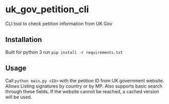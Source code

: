 # uk_gov_petition_cli
CLI tool to check petition information from UK Gov

## Installation
Built for python 3
run `pip install -r requirements.txt`

## Usage
Call `python main.py <ID>` with the petition ID from UK government website. Allows Listing signatures by country or by MP.
Also supports basic search through these fields. If the website cannot be reached, a cached version will be used. 
